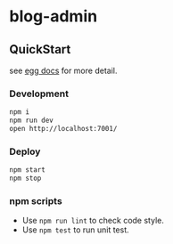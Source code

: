 # blog-admin



## QuickStart

<!-- add docs here for user -->

see [egg docs][egg] for more detail.

### Development

```bash
npm i
npm run dev
open http://localhost:7001/
```

### Deploy

```bash
npm start
npm stop
```

### npm scripts

- Use `npm run lint` to check code style.
- Use `npm test` to run unit test.

[egg]: https://eggjs.org

